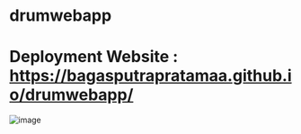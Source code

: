 # drumwebapp

# Deployment Website : https://bagasputrapratamaa.github.io/drumwebapp/

![image](https://user-images.githubusercontent.com/109785625/187027872-56580d8d-cbbf-4ac1-9443-7ec468d5a92b.png)
